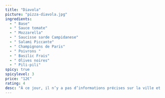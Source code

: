 ```yaml
---
title: "Diavola"
picture: "pizza-diavola.jpg"
ingredients:
  - " Base"
  - " Sauce tomate"
  - " Mozzarella"
  - " Saucisse sarde Campidanese"
  - " Salami Piccante"
  - " Champignons de Paris"
  - " Poivrons "
  - " Basilic Frais"
  - " Olives noires"
  - " Pili-pili"
spicy: true
spicylevel: 3
price: "12€"
rating: 4
desc: "À ce jour, il n’y a pas d’informations précises sur la ville et encore moins la région dont est issue la Diavola. Néanmoins, étant donné que l’un des ingrédients principaux de la Diavola est une variété de saucisse piquantes de la Sardaigne, certains pensent que la pizza du Diable nous viendrait de cette île italienne."
---
```


